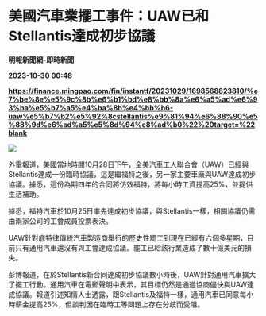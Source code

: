 # 美國汽車業擺工事件：UAW已和Stellantis達成初步協議
**明報新聞網-即時新聞**

**2023-10-30 00:48**

**https://finance.mingpao.com/fin/instantf/20231029/1698568823810/%e7%be%8e%e5%9c%8b%e6%b1%bd%e8%bb%8a%e6%a5%ad%e6%93%ba%e5%b7%a5%e4%ba%8b%e4%bb%b6-uaw%e5%b7%b2%e5%92%8cstellantis%e9%81%94%e6%88%90%e5%88%9d%e6%ad%a5%e5%8d%94%e8%ad%b0%22%20target=%22blank**

![](https://fs.mingpao.com/fin/20231029/s00010/c9de39fcd5cb4b12b1aedd7324024076.jpg)

外電報道，美國當地時間10月28日下午，全美汽車工人聯合會（UAW）已經與Stellantis達成一份臨時協議，這是繼福特之後，另一家主要車廠與UAW達成初步協議。據悉，這份為期四年的合同將仿效福特，將每小時工資提高25%，並提供生活補助。

據悉，福特汽車於10月25日率先達成初步協議，與Stellantis一樣，相關協議仍需由兩家公司的工會成員投票表決。

UAW針對底特律傳統汽車製造商舉行的歷史性罷工到現在已經有六個多星期，目前只有通用汽車還沒有與工會達成協議。罷工已給該行業造成了數十億美元的損失。

彭博報道，在於Stellantis新合同達成初步協議數小時後，UAW針對通用汽車擴大了擺工行動。通用汽車在電郵聲明中表示，其目標仍然是通過協商儘快與UAW達成協議。報道引述知情人士透露，跟Stellantis及福特一樣，通用汽車已同意每小時薪金提高25%，但談判因在臨時工等問題上存在分歧而受阻。